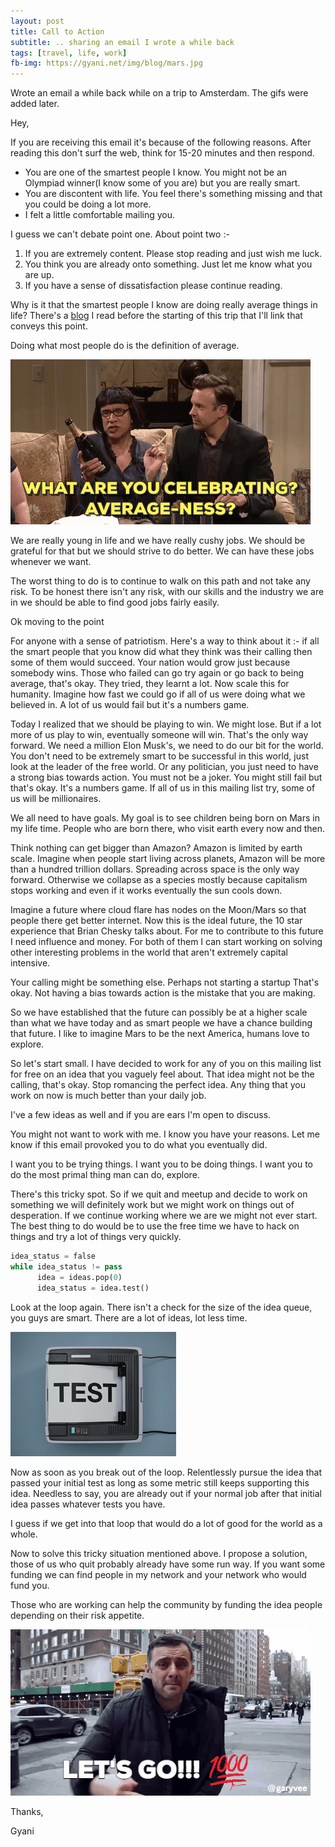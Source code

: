 ```yaml
---
layout: post
title: Call to Action
subtitle: .. sharing an email I wrote a while back
tags: [travel, life, work]
fb-img: https://gyani.net/img/blog/mars.jpg
---
```


Wrote an email a while back while on a trip to Amsterdam. The gifs were added later.

Hey,

If you are receiving this email it's because of the following reasons. After reading this don't surf the web, think for 15-20 minutes and then respond.

- You are one of the smartest people I know. You might not be an Olympiad winner(I know some of you are) but you are really smart.
- You are discontent with life. You feel there's something missing and that you could be doing a lot more.
- I felt a little comfortable mailing you.

I guess we can't debate point one. About point two :-

1. If you are extremely content. Please stop reading and just wish me luck.
2. You think you are already onto something. Just let me know what you are up.
2. If you have a sense of dissatisfaction please continue reading.

Why is it that the smartest people I know are doing really average things in life? There's a [blog](http://www.sebastianmarshall.com/if-you-want-to-get-rich-stop-being-a-fucking-joker?1) I read before the starting of this trip that I'll link that conveys this point.

Doing what most people do is the definition of average.

![Definition Of Average](/img/blog/average.gif)

We are really young in life and we have really cushy jobs. We should be grateful for that but we should strive to do better. We can have these jobs whenever we want.

The worst thing to do is to continue to walk on this path and not take any risk. To be honest there isn't any risk, with our skills and the industry we are in we should be able to find good jobs fairly easily.

Ok moving to the point

For anyone with a sense of patriotism. Here's a way to think about it :- if all the smart people that you know did what they think was their calling then some of them would succeed. Your nation would grow just because somebody wins. Those who failed can go try again or go back to being average, that's okay. They tried, they learnt a lot. Now scale this for humanity. Imagine how fast we could go if all of us were doing what we believed in. A lot of us would fail but it's a numbers game.

Today I realized that we should be playing to win. We might lose. But if a lot more of us play to win, eventually someone will win. That's the only way forward. We need a million Elon Musk's, we need to do our bit for the world. You don't need to be extremely smart to be successful in this world, just look at the leader of the free world. Or any politician, you just need to have a strong bias towards action. You must not be a joker. You might still fail but that's okay. It's a numbers game. If all of us in this mailing list try, some of us will be millionaires.

We all need to have goals. My goal is to see children being born on Mars in my life time. People who are born there, who visit earth every now and then.

Think nothing can get bigger than Amazon? Amazon is limited by earth scale. Imagine when people start living across planets,  Amazon will be more than a  hundred trillion dollars. Spreading across space is the only way forward. Otherwise we collapse as a species mostly because capitalism stops working and even if it works eventually the sun cools down.

Imagine a future where cloud flare has nodes on the Moon/Mars so that people there get better internet. Now this is the ideal future, the 10 star experience that Brian Chesky talks about. For me to contribute to this future I need influence and money. For both of them I can start working on solving other interesting problems in the world that aren't extremely capital intensive.

Your calling might be something else. Perhaps not starting a startup That's okay. Not having a bias towards action is the mistake that you are making.

So we have established that the future can possibly be at a higher scale than what we have today and as smart people we have a chance building that future. I like to imagine Mars to be the next America, humans love to explore.

So let's start small. I have decided to work for any of you on this mailing list for free on an idea that you vaguely feel about. That idea might not be the calling, that's okay. Stop romancing the perfect idea. Any thing that you work on now is much better than your daily job.

I've a few ideas as well and if you are ears I'm open to discuss.

You might not want to work with me. I know you have your reasons. Let me know if this email provoked you to do what you eventually did.

I want you to be trying things. I want you to be doing things. I want you to do the most primal thing man can do, explore.

There's this tricky spot. So if we quit and meetup and decide to work on something we will definitely work but we might work on things out of desperation. If we continue working where we are we might not ever start. The best thing to do would be to use the free time we have to hack on things and try a lot of things very quickly.

```python
idea_status = false
while idea_status != pass
      idea = ideas.pop(0)
      idea_status = idea.test()
```

Look at the loop again. There isn't a check for the size of the idea queue, you guys are smart. There are a lot of ideas, lot less time.

![Test and Learn](/img/blog/test.gif)

Now as soon as you break out of the loop. Relentlessly pursue the idea that passed your initial test as long as some metric still keeps supporting this idea. Needless to say, you are already out if your normal job after that initial idea passes whatever tests you have.

I guess if we get into that loop that would do a lot of good for the world as a whole.

Now to solve this tricky situation mentioned above. I propose a solution, those of us who quit probably already have some run way. If you want some funding we can find people in my network and your network who would fund you.

Those who are working can help the community by funding the idea people depending on their risk appetite.

![Lets Go Hundred](/img/blog/lets-go-hundred.gif)

Thanks,

Gyani
